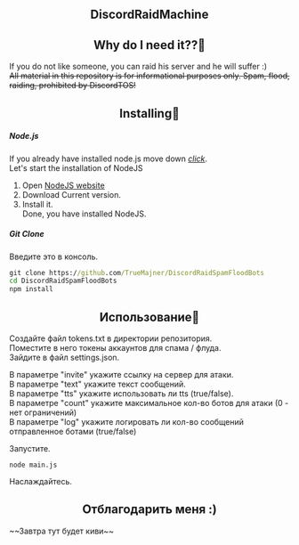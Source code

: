 <h2 align="center">DiscordRaidMachine</h2> 

<h2 align="center">Why do I need it??🤔</h2> 

If you do not like someone, you can raid his server and he will suffer :)  
~~All material in this repository is for informational purposes only. Spam, flood, raiding, prohibited by DiscordTOS!~~

<h2 align="center">Installing🔧</h2> 

##### Node.js
If you already have installed node.js move down [*click*](https://github.com/TrueMajner/DiscordRaidSpamFloodBots/blob/master/README.md#git-clone).  
Let's start the installation of NodeJS
1. Open [NodeJS website](https://nodejs.org/en/)  
2. Download Current version.  
3. Install it.  
Done, you have installed NodeJS.

##### Git Clone
Введите это в консоль. 
```cmd
git clone https://github.com/TrueMajner/DiscordRaidSpamFloodBots
cd DiscordRaidSpamFloodBots
npm install
```

<h2 align="center">Использование🏁</h2> 

Создайте файл tokens.txt в директории репозитория.  
Поместите в него токены аккаунтов для спама / флуда.  
Зайдите в файл settings.json.  
  
В параметре "invite" укажите ссылку на сервер для атаки.  
В параметре "text" укажите текст сообщений.  
В параметре "tts" укажите использовать ли tts (true/false).  
В параметре "count" укажите максимальное кол-во ботов для атаки (0 - нет ограничений)  
В параметре "log" укажите логировать ли кол-во сообщений отправленное ботами (true/false)  
  
Запустите.  
```node
node main.js
```
Наслаждайтесь.  

<h2 align="center">Отблагодарить меня :)</h2> 
~~Завтра тут будет киви~~

